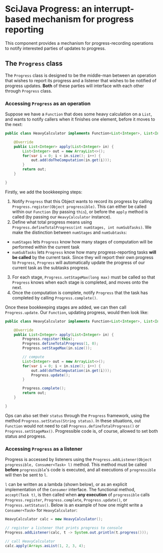 # SciJava Progress: an interrupt-based mechanism for progress reporting

This component provides a mechanism for progress-recording operations to notify interested parties of updates to progress.

## The `Progress` class

The `Progress` class is designed to be the middle-man between an operation that wishes to report its progress and a listener that wishes to be notified of progress updates. **Both** of these parties will interface with each other through `Progress` class.

### Accessing `Progress` as an operation

Suppose we have a `Function` that does some heavy calculation on a `List`, and wants to notify callers when it finishes one element, before it moves to the next:

```java
public class HeavyCalculator implements Function<List<Integer>, List<Integer>> {

	@Override
	public List<Integer> apply(List<Integer> in) {
		List<Integer> out = new ArrayList<>();
		for(var i = 0; i < in.size(); i++) {
			out.add(doTheComputation(in.get(i)));
		}
		return out;
	}

}

```

Firstly, we add the bookkeeping steps:
1. Notify `Progress` that this Object wants to record its progress by calling `Progress.register(Object progressible)`. This can either be called within our `Function` (by passing `this`), or before the `apply` method is called (by passing our `HeavyCalculator` instance).
2. Define what total progress means using `Progress.defineTotalProgress(int numStages, int numSubTasks)`. We make the distinction between `numStages` and `numSubtasks`:

  * `numStages` lets `Progress` know how many stages of computation will be performed within the current task
  * `numSubTasks` lets `Progress` know how many progress-reporting tasks **will be called** by the current task. Since they will report their own progress to `Progress`, `Progress` will automatically update the progress of our current task as the subtasks progress.
3. For each stage, `Progress.setStageMax(long max)` must be called so that `Progress` knows when each stage is completed, and moves onto the next.
4. Once the computation is complete, notify `Progress` that the task has completed by calling `Progress.complete()`.

Once these bookkeeping stages are added, we can then call `Progress.update`. Our `Function`, updating progress, would then look like:

```java
public class HeavyCalculator implements Function<List<Integer>, List<Integer>> {

	@Override
	public List<Integer> apply(List<Integer> in) {
		Progress.register(this);
		Progress.defineTotalProgress(1, 0);
		Progress.setStageMax(in.size());

		// compute
		List<Integer> out = new ArrayList<>();
		for(var i = 0; i < in.size(); i++) {
			out.add(doTheComputation(in.get(i)));
			Progress.update();
		}

		Progress.complete();
		return out;
	}

}

```

Ops can also set their `status` through the `Progress` framework, using the method `Progress.setStatus(String status)`. In these situations, out `Function` would not need to call `Progress.defineTotalProgress()` or `Progress.setStageMax()`. Progressible code is, of course, allowed to set both status and progress.

### Accessing `Progress` as a listener

Progress is accessed by listeners using the `Progress.addListener(Object progressible, Consumer<Task> l)` method. This method must be called **before** `progressible`'s code is executed, and all executions of `progressible` will then be sent to `l`.

`l` can be written as a lambda (shown below), or as an explicit implementation of the `Consumer` interface. The functional method, `accept(Task t)`, is then called when **any execution** of `progressible` calls `Progress.register`, `Progress.complete`, `Progress.update()`, or `Progress.setStatus()`. Below is an example of how one might write a `Consumer<Task>` for `HeavyCalculator`:

```java
HeavyCalculator calc = new HeavyCalculator();

// register a listener that prints progress to console
Progress.addListener(calc, t -> System.out.println(t.progress()));

// call HeavyCalculator
calc.apply(Arrays.asList(1, 2, 3, 4);
```
